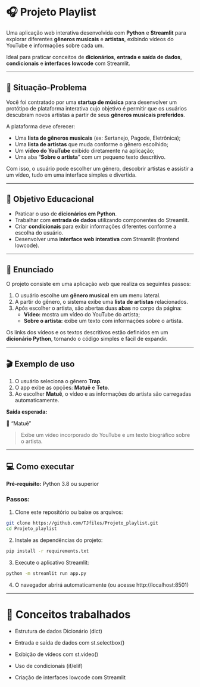 # 🎧 **Projeto Playlist**

Uma aplicação web interativa desenvolvida com **Python** e **Streamlit** para explorar diferentes **gêneros musicais** e **artistas**, exibindo vídeos do YouTube e informações sobre cada um.  

Ideal para praticar conceitos de **dicionários**, **entrada e saída de dados**, **condicionais** e **interfaces lowcode** com Streamlit.

---

## 🧩 **Situação-Problema**

Você foi contratado por uma **startup de música** para desenvolver um protótipo de plataforma interativa cujo objetivo é permitir que os usuários descubram novos artistas a partir de seus **gêneros musicais preferidos**.  

A plataforma deve oferecer:

- Uma **lista de gêneros musicais** (ex: Sertanejo, Pagode, Eletrônica);  
- Uma **lista de artistas** que muda conforme o gênero escolhido;  
- Um **vídeo do YouTube** exibido diretamente na aplicação;  
- Uma aba “**Sobre o artista**” com um pequeno texto descritivo.

Com isso, o usuário pode escolher um gênero, descobrir artistas e assistir a um vídeo, tudo em uma interface simples e divertida.

---

## 🎯 **Objetivo Educacional**

- Praticar o uso de **dicionários em Python**.  
- Trabalhar com **entrada de dados** utilizando componentes do Streamlit.  
- Criar **condicionais** para exibir informações diferentes conforme a escolha do usuário.  
- Desenvolver uma **interface web interativa** com Streamlit (frontend lowcode).  

---

## 📝 **Enunciado**

O projeto consiste em uma aplicação web que realiza os seguintes passos:

1. O usuário escolhe um **gênero musical** em um menu lateral.  
2. A partir do gênero, o sistema exibe uma **lista de artistas** relacionados.  
3. Após escolher o artista, são abertas duas **abas** no corpo da página:  
   - **Vídeo:** mostra um vídeo do YouTube do artista;  
   - **Sobre o artista:** exibe um texto com informações sobre o artista.  

Os links dos vídeos e os textos descritivos estão definidos em um **dicionário Python**, tornando o código simples e fácil de expandir.

---

## 🎬 **Exemplo de uso**

1. O usuário seleciona o gênero **Trap**.  
2. O app exibe as opções: **Matuê** e **Teto**.  
3. Ao escolher **Matuê**, o vídeo e as informações do artista são carregadas automaticamente.

**Saída esperada:**

🎵 “Matuê”  
> Exibe um vídeo incorporado do YouTube e um texto biográfico sobre o artista.

---

## 💻 **Como executar**

**Pré-requisito:** Python 3.8 ou superior

### Passos:

1. Clone este repositório ou baixe os arquivos:

```bash
git clone https://github.com/TJfiles/Projeto_playlist.git
cd Projeto_playlist
```

2. Instale as dependências do projeto:

```bash
pip install -r requirements.txt

```

3. Execute o aplicativo Streamlit:

```bash
python -m streamlit run app.py

```

4. O navegador abrirá automaticamente (ou acesse http://localhost:8501)

--- 

# 🧠 Conceitos trabalhados

- Estrutura de dados Dicionário (dict)

- Entrada e saída de dados com st.selectbox()

- Exibição de vídeos com st.video()

- Uso de condicionais (if/elif)

- Criação de interfaces lowcode com Streamlit
